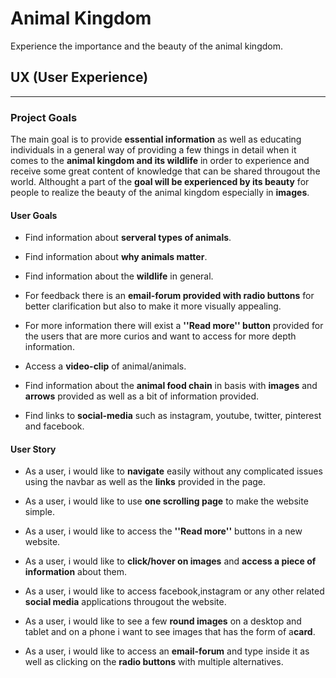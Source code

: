 # Animal Kingdom
    
 Experience the importance and the beauty of the animal kingdom.


## UX (User Experience)
----------

### Project Goals

The main goal is to provide **essential information** as well as educating individuals in a general way of providing a few things in detail when it comes to the **animal kingdom and its wildlife** in order to experience and receive some great
content of knowledge that can be shared througout the world. Althought a part of the **goal will be experienced by its beauty** for people to realize the beauty of the animal kingdom especially in **images**.
    



#### User Goals

- Find information about **serveral types of animals**.

- Find information about **why animals matter**.

- Find information about the **wildlife** in general.

- For feedback there is an **email-forum provided with radio buttons** for better clarification but also to make it more visually appealing.

- For more information there will exist a **''Read more'' button** provided for the users that are more curios and want to access for more depth information.

- Access a **video-clip** of animal/animals.

- Find information about the **animal food chain** in basis with  **images** and **arrows** provided as well as a bit of information provided.

- Find links to **social-media** such as instagram, youtube, twitter, pinterest and facebook.



#### User Story

- As a user, i would like to **navigate** easily without any complicated issues using the navbar as well as the **links** provided in the page.

- As a user, i would like to use **one scrolling page** to make the website simple.

- As a user, i would like to access the **''Read more''** buttons in a new website.

- As a user, i would like to **click/hover on images** and **access a piece of information** about them.

- As a user, i would like to access facebook,instagram or any other related **social media** applications througout the website.

- As a user, i would like to see a few **round images** on a desktop and tablet and on a phone i want to see images that has the form of a**card**.

- As a user, i would like to access an **email-forum** and type inside it as well as clicking on the **radio buttons** with multiple alternatives.










 

 

